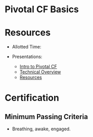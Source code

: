 Pivotal CF Basics
==

# Resources

* Allotted Time:  

* Presentations:  
  * [Intro to Pivotal CF](https://github.com/Pivotal-Field-Engineering/alliances-immersion/tree/master/basics/Intro_to_PivotalCF.key)  
  * [Technical Overview](https://github.com/Pivotal-Field-Engineering/alliances-immersion/tree/master/basics/Technical_Overview.key)  
  * [Resources](https://github.com/Pivotal-Field-Engineering/alliances-immersion/tree/master/basics/Resources.key)  

# Certification

## Minimum Passing Criteria

* Breathing, awake, engaged.

